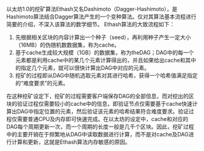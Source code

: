 以太坊1.0的挖矿算法Ethash又名Dashimoto（Dagger-Hashimoto），是Hashimoto算法结合Dagger算法产生的一个变种算法。仅对其算法基本流程进行简要的介绍，不深入该算法的数学细节。
Ethash算法的大致流程如下：
1) 先根据相关区块的内容计算出一个种子（seed），再利用种子产生一定大小（16MB）的伪随机数数据集，称为cache。
2) 基于cache生成较大规模（1GB）的数据集，称为theDAG；DAG中的每一个元素都是利用cache中的某几个元素计算得出的，并且如果给出cache和其中的指定几个元素，就可以很快计算出DAG中对应的元素。
3) 挖矿的过程即从DAG中随机选取元素对其进行哈希，获得一个哈希值满足指定的“难度要求”的元素。

在这种挖矿设定下，挖矿的过程需要客户端保存DAG的全部信息，而对挖出的区块的验证过程仅需要较小的cache中的信息，即验证节点仅需要基于cache快速计算出DAG中指定位置的元素，然后验证该元素的哈希结果符合难度要求。验证过程仅需要普通CPU及内存即可快速完成。在以太坊的设定中，cache和对应的DAG每个周期更新一次，而一个周期的长度一般是几千个区块。因此，挖矿过程中的主要开销在于频繁地从DAG中读取数据进行计算，而不是对cache及DAG进行计算和更新，这就是Ethash算法内存敏感的原因。
